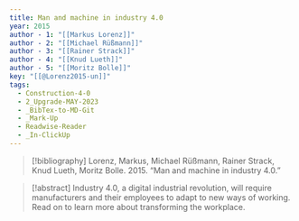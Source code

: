```yaml
---
title: Man and machine in industry 4.0
year: 2015
author - 1: "[[Markus Lorenz]]"
author - 2: "[[Michael Rüßmann]]"
author - 3: "[[Rainer Strack]]"
author - 4: "[[Knud Lueth]]"
author - 5: "[[Moritz Bolle]]"
key: "[[@Lorenz2015-un]]"
tags:
  - Construction-4-0
  - 2_Upgrade-MAY-2023
  - _BibTex-to-MD-Git
  - _Mark-Up
  - Readwise-Reader
  - _In-ClickUp
---
```


> [!bibliography]
> Lorenz, Markus, Michael Rüßmann, Rainer Strack, Knud Lueth, Moritz Bolle. 2015. “Man and machine in industry 4.0.” 

> [!abstract]
> Industry 4.0, a digital industrial revolution, will require manufacturers and their employees to adapt to new ways of working. Read on to learn more about transforming the workplace.